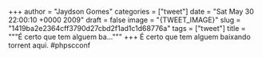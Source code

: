 
+++
author = "Jaydson Gomes"
categories = ["tweet"]
date = "Sat May 30 22:00:10 +0000 2009"
draft = false
image = "{TWEET_IMAGE}"
slug = "1419ba2e2364cff3790d27cbd2f1ad1c1d68776a"
tags = ["tweet"]
title = """É certo que tem alguem ba..."""
+++
É certo que tem alguem baixando torrent aqui. #phpscconf
